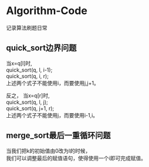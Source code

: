 # Algorithm-Code
记录算法刷题日常
## quick_sort边界问题
当x=q[l]时,  
quick_sort(q, l, i-1);  
quick_sort(q, i, r);  
上述两个式子不能使用i，而要使用j,j+1。  

反之，
当x=q[r]时,  
quick_sort(q, l, j);  
quick_sort(q, j+1, r);  
上述两个式子不能使用j，而要使用i-1,i。  

## merge_sort最后一重循环问题
当我们把k的初始值由0改为l的时候，  
我们可以调整最后的赋值语句，使得使用一个i即可完成赋值。  
